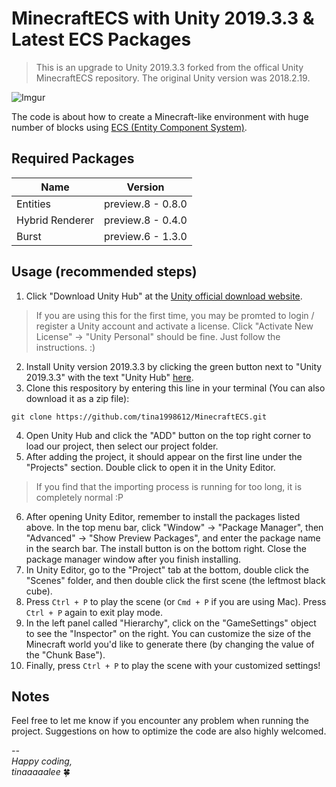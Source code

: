 # MinecraftECS with Unity 2019.3.3 & Latest ECS Packages
> This is an upgrade to Unity 2019.3.3 forked from the offical Unity MinecraftECS repository. The original Unity version was 2018.2.19.

![Imgur](https://imgur.com/46JlEO9.gif)


The code is about how to create a Minecraft-like environment with huge number of blocks using [ECS (Entity Component System)](https://docs.unity3d.com/Packages/com.unity.entities@0.8/manual/index.html).

## Required Packages 
| Name            | Version           |
|-----------------|-------------------|
| Entities        | preview.8 - 0.8.0 |
| Hybrid Renderer | preview.8 - 0.4.0 |
| Burst           | preview.6 - 1.3.0 |

## Usage (recommended steps)
1. Click "Download Unity Hub" at the [Unity official download website](https://unity3d.com/get-unity/download). 
> If you are using this for the first time, you may be promted to login / register a Unity account and activate a license. Click "Activate New License" -> "Unity Personal" should be fine. Just follow the instructions. :)
2. Install Unity version 2019.3.3 by clicking the green button next to "Unity 2019.3.3" with the text "Unity Hub" [here](https://unity3d.com/get-unity/download/archive). 
3. Clone this respository by entering this line in your terminal (You can also download it as a zip file):
```
git clone https://github.com/tina1998612/MinecraftECS.git
```
4. Open Unity Hub and click the "ADD" button on the top right corner to load our project, then select our project folder.
5. After adding the project, it should appear on the first line under the "Projects" section. Double click to open it in the Unity Editor.
> If you find that the importing process is running for too long, it is completely normal :P
6. After opening Unity Editor, remember to install the packages listed above. In the top menu bar, click "Window" -> "Package Manager", then "Advanced" -> "Show Preview Packages", and enter the package name in the search bar. The install button is on the bottom right. 
Close the package manager window after you finish installing.
7. In Unity Editor, go to the "Project" tab at the bottom, double click the "Scenes" folder, and then double click the first scene (the leftmost black cube). 
8. Press `Ctrl + P` to play the scene (or `Cmd + P` if you are using Mac). Press `Ctrl + P` again to exit play mode. 
9. In the left panel called "Hierarchy", click on the "GameSettings" object to see the "Inspector" on the right. You can customize the size of the Minecraft world you'd like to generate there (by changing the value of the "Chunk Base").
10. Finally, press `Ctrl + P` to play the scene with your customized settings! 

## Notes 
Feel free to let me know if you encounter any problem when running the project. Suggestions on how to optimize the code are also highly welcomed. 




*-- <br>
Happy coding, <br>
tinaaaaalee* 🍀


